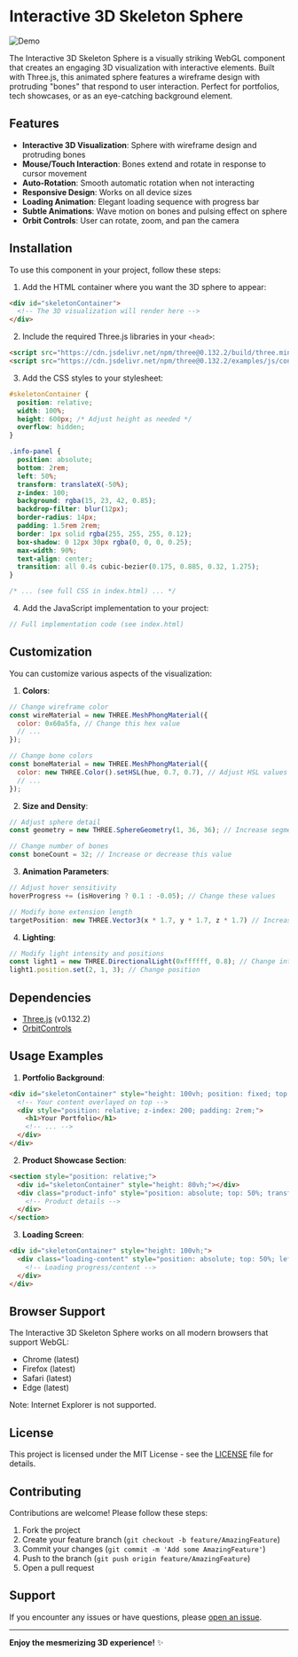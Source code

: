 # Interactive 3D Skeleton Sphere

![Demo](demo.gif)

The Interactive 3D Skeleton Sphere is a visually striking WebGL component that creates an engaging 3D visualization with interactive elements. Built with Three.js, this animated sphere features a wireframe design with protruding "bones" that respond to user interaction. Perfect for portfolios, tech showcases, or as an eye-catching background element.

## Features

- **Interactive 3D Visualization**: Sphere with wireframe design and protruding bones
- **Mouse/Touch Interaction**: Bones extend and rotate in response to cursor movement
- **Auto-Rotation**: Smooth automatic rotation when not interacting
- **Responsive Design**: Works on all device sizes
- **Loading Animation**: Elegant loading sequence with progress bar
- **Subtle Animations**: Wave motion on bones and pulsing effect on sphere
- **Orbit Controls**: User can rotate, zoom, and pan the camera

## Installation

To use this component in your project, follow these steps:

1. Add the HTML container where you want the 3D sphere to appear:
```html
<div id="skeletonContainer">
  <!-- The 3D visualization will render here -->
</div>
```

2. Include the required Three.js libraries in your `<head>`:
```html
<script src="https://cdn.jsdelivr.net/npm/three@0.132.2/build/three.min.js"></script>
<script src="https://cdn.jsdelivr.net/npm/three@0.132.2/examples/js/controls/OrbitControls.min.js"></script>
```

3. Add the CSS styles to your stylesheet:
```css
#skeletonContainer {
  position: relative;
  width: 100%;
  height: 600px; /* Adjust height as needed */
  overflow: hidden;
}

.info-panel {
  position: absolute;
  bottom: 2rem;
  left: 50%;
  transform: translateX(-50%);
  z-index: 100;
  background: rgba(15, 23, 42, 0.85);
  backdrop-filter: blur(12px);
  border-radius: 14px;
  padding: 1.5rem 2rem;
  border: 1px solid rgba(255, 255, 255, 0.12);
  box-shadow: 0 12px 30px rgba(0, 0, 0, 0.25);
  max-width: 90%;
  text-align: center;
  transition: all 0.4s cubic-bezier(0.175, 0.885, 0.32, 1.275);
}

/* ... (see full CSS in index.html) ... */
```

4. Add the JavaScript implementation to your project:
```javascript
// Full implementation code (see index.html)
```

## Customization

You can customize various aspects of the visualization:

1. **Colors**:
```javascript
// Change wireframe color
const wireMaterial = new THREE.MeshPhongMaterial({
  color: 0x60a5fa, // Change this hex value
  // ...
});

// Change bone colors
const boneMaterial = new THREE.MeshPhongMaterial({
  color: new THREE.Color().setHSL(hue, 0.7, 0.7), // Adjust HSL values
  // ...
});
```

2. **Size and Density**:
```javascript
// Adjust sphere detail
const geometry = new THREE.SphereGeometry(1, 36, 36); // Increase segments for more detail

// Change number of bones
const boneCount = 32; // Increase or decrease this value
```

3. **Animation Parameters**:
```javascript
// Adjust hover sensitivity
hoverProgress += (isHovering ? 0.1 : -0.05); // Change these values

// Modify bone extension length
targetPosition: new THREE.Vector3(x * 1.7, y * 1.7, z * 1.7) // Increase multiplier
```

4. **Lighting**:
```javascript
// Modify light intensity and positions
const light1 = new THREE.DirectionalLight(0xffffff, 0.8); // Change intensity
light1.position.set(2, 1, 3); // Change position
```

## Dependencies

- [Three.js](https://threejs.org/) (v0.132.2)
- [OrbitControls](https://threejs.org/docs/#examples/en/controls/OrbitControls)

## Usage Examples

1. **Portfolio Background**:
```html
<div id="skeletonContainer" style="height: 100vh; position: fixed; top: 0; left: 0;">
  <!-- Your content overlayed on top -->
  <div style="position: relative; z-index: 200; padding: 2rem;">
    <h1>Your Portfolio</h1>
    <!-- ... -->
  </div>
</div>
```

2. **Product Showcase Section**:
```html
<section style="position: relative;">
  <div id="skeletonContainer" style="height: 80vh;"></div>
  <div class="product-info" style="position: absolute; top: 50%; transform: translateY(-50%);">
    <!-- Product details -->
  </div>
</section>
```

3. **Loading Screen**:
```html
<div id="skeletonContainer" style="height: 100vh;">
  <div class="loading-content" style="position: absolute; top: 50%; left: 50%; transform: translate(-50%, -50%);">
    <!-- Loading progress/content -->
  </div>
</div>
```

## Browser Support

The Interactive 3D Skeleton Sphere works on all modern browsers that support WebGL:

- Chrome (latest)
- Firefox (latest)
- Safari (latest)
- Edge (latest)

Note: Internet Explorer is not supported.

## License

This project is licensed under the MIT License - see the [LICENSE](LICENSE) file for details.

## Contributing

Contributions are welcome! Please follow these steps:

1. Fork the project
2. Create your feature branch (`git checkout -b feature/AmazingFeature`)
3. Commit your changes (`git commit -m 'Add some AmazingFeature'`)
4. Push to the branch (`git push origin feature/AmazingFeature`)
5. Open a pull request

## Support

If you encounter any issues or have questions, please [open an issue](https://github.com/yourusername/interactive-3d-sphere/issues).

---

**Enjoy the mesmerizing 3D experience!** ✨
